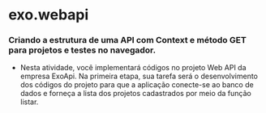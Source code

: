 # exo.webapi
### Criando a estrutura de uma API com Context e método GET para projetos e testes no navegador.
- Nesta atividade, você implementará códigos no projeto Web
  API da empresa ExoApi. Na primeira etapa, sua tarefa será o
  desenvolvimento dos códigos do projeto para que a aplicação
  conecte-se ao banco de dados e forneça a lista dos projetos
  cadastrados por meio da função listar.
